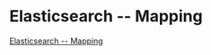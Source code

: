 # Elasticsearch -- Mapping
[Elasticsearch -- Mapping](https://aiwithcloud.com/2022/09/15/elasticsearch____mapping/)